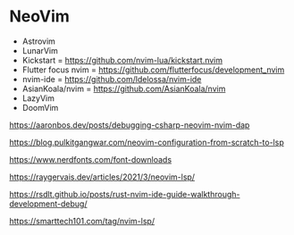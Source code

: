 # NeoVim

* Astrovim
* LunarVim
* Kickstart = https://github.com/nvim-lua/kickstart.nvim
* Flutter focus nvim = https://github.com/flutterfocus/development_nvim
* nvim-ide = https://github.com/ldelossa/nvim-ide
* AsianKoala/nvim = https://github.com/AsianKoala/nvim
* LazyVim 
* DoomVim

https://aaronbos.dev/posts/debugging-csharp-neovim-nvim-dap

https://blog.pulkitgangwar.com/neovim-configuration-from-scratch-to-lsp


https://www.nerdfonts.com/font-downloads

https://raygervais.dev/articles/2021/3/neovim-lsp/

https://rsdlt.github.io/posts/rust-nvim-ide-guide-walkthrough-development-debug/

https://smarttech101.com/tag/nvim-lsp/

